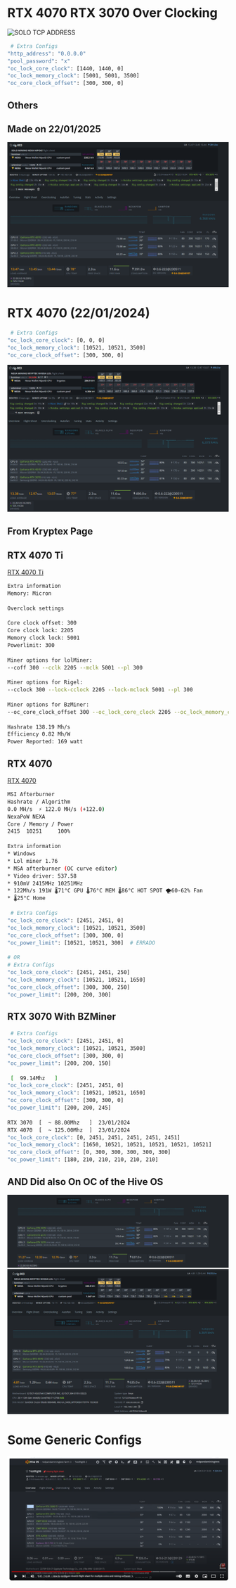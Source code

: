 # RTX 4070 RTX 3070 Over Clocking
![SOLO TCP ADDRESS](SOLO-TCP-NEXA-Local-Mining.png)
```bash
 # Extra Configs
"http_address": "0.0.0.0"
"pool_password": "x"
"oc_lock_core_clock": [1440, 1440, 0]
"oc_lock_memory_clock": [5001, 5001, 3500]
"oc_core_clock_offset": [300, 300, 0]
```

## Others
## Made on 22/01/2025
![SOLO TCP ADDRESS Made on 22/01/2025](Video-Cards-RTX-4070-RTX-3070-Configs.png)


# RTX 4070 (22/01/2024)
```bash
 # Extra Configs
"oc_lock_core_clock": [0, 0, 0]
"oc_lock_memory_clock": [10521, 10521, 3500]
"oc_core_clock_offset": [300, 300, 0]
```
![RTX 4070 BZMINER](RTX-4070-BZMINER-OVER-CLOCK.png)


## From Kryptex Page
## RTX 4070 Ti

[RTX 4070 Ti](https://www.kryptex.com/en/overclocking/nvidia-rtx-4070-ti-micron-efficiency-overclock)
```bash
Extra information
Memory: Micron

Overclock settings

Core clock offset: 300
Core clock lock: 2205
Memory clock lock: 5001
Powerlimit: 300

Miner options for lolMiner:
--coff 300 --cclk 2205 --mclk 5001 --pl 300

Miner options for Rigel:
--cclock 300 --lock-cclock 2205 --lock-mclock 5001 --pl 300

Miner options for BzMiner:
--oc_core_clock_offset 300 --oc_lock_core_clock 2205 --oc_lock_memory_clock 5001 --oc_power_limit 300

Hashrate 138.19 Mh/s
Efficiency 0.82 Mh/W
Power Reported: 169 watt
```
## RTX 4070
[RTX 4070](https://www.kryptex.com/en/overclocking/gigabyte-rtx-4070-windforce)
```bash
MSI Afterburner
Hashrate / Algorithm
0.0 MH/s  ⚡️ 122.0 MH/s (+122.0)
NexaPoW NEXA
Core / Memory / Power
2415  10251     100%

Extra information
* Windows
* Lol miner 1.76
* MSA afterburner (OC curve editor)
* Video driver: 537.58
* 910mV 2415MHz 10251MHz
* 122Mh/s 191W 🌡️71°C GPU 🌡️76°C MEM 🌡️86°C HOT SPOT 🌪️60-62% Fan
* 🌡️25°C Home

 # Extra Configs
"oc_lock_core_clock": [2451, 2451, 0]
"oc_lock_memory_clock": [10521, 10521, 3500]
"oc_core_clock_offset": [300, 300, 0]
"oc_power_limit": [10521, 10521, 300]  # ERRADO

# OR
# Extra Configs
"oc_lock_core_clock": [2451, 2451, 250]
"oc_lock_memory_clock": [10521, 10521, 1650]
"oc_core_clock_offset": [300, 300, 250]
"oc_power_limit": [200, 200, 300]
```

## RTX 3070 With BZMiner
```bash
 # Extra Configs
"oc_lock_core_clock": [2451, 2451, 0]
"oc_lock_memory_clock": [10521, 10521, 3500]
"oc_core_clock_offset": [300, 300, 0]
"oc_power_limit": [200, 200, 150]

 [  99.14Mhz   ]
"oc_lock_core_clock": [2451, 2451, 0]
"oc_lock_memory_clock": [10521, 10521, 1650]
"oc_core_clock_offset": [300, 300, 0]
"oc_power_limit": [200, 200, 245]

RTX 3070  [  ~ 88.00Mhz   ]  23/01/2024
RTX 4070  [  ~ 125.00Mhz  ]  23/01/2024
"oc_lock_core_clock": [0, 2451, 2451, 2451, 2451, 2451]
"oc_lock_memory_clock": [1650, 10521, 10521, 10521, 10521, 10521]
"oc_core_clock_offset": [0, 300, 300, 300, 300, 300]
"oc_power_limit": [180, 210, 210, 210, 210, 210]
```
## AND Did also On OC of the Hive OS
![RTX 3070 BZMINER](RTX-3070-BZMINER-1.png)
![RTX 3070 BZMINER](RTX-3070-BZMINER-2.png)

# Some Generic Configs
![SOLO TCP ADDRESS](Video-Cards-SomeGeneric-Configs.png)




